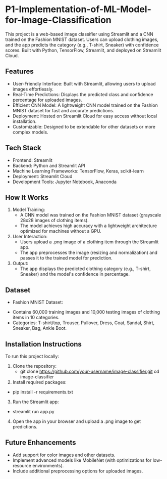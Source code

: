 # P1-Implementation-of-ML-Model-for-Image-Classification
This project is a web-based image classifier using Streamlit and a CNN trained on the Fashion MNIST dataset. Users can upload clothing images, and the app predicts the category (e.g., T-shirt, Sneaker) with confidence scores. Built with Python, TensorFlow, Streamlit, and deployed on Streamlit Cloud.
## Features
- User-Friendly Interface: Built with Streamlit, allowing users to upload images effortlessly.
- Real-Time Predictions: Displays the predicted class and confidence percentage for uploaded images.
- Efficient CNN Model: A lightweight CNN model trained on the Fashion MNIST dataset for fast and accurate predictions.
- Deployment: Hosted on Streamlit Cloud for easy access without local installation.
- Customizable: Designed to be extendable for other datasets or more complex models.
## Tech Stack
- Frontend: Streamlit
- Backend: Python and Streamlit API
- Machine Learning Frameworks: TensorFlow, Keras, scikit-learn
- Deployment: Streamlit Cloud
- Development Tools: Jupyter Notebook, Anaconda
## How It Works
1. Model Training:
   - A CNN model was trained on the Fashion MNIST dataset (grayscale 28x28 images of clothing items).
   - The model achieves high accuracy with a lightweight architecture optimized for machines without a GPU.
2. User Interaction:
   - Users upload a .png image of a clothing item through the Streamlit app.
   - The app preprocesses the image (resizing and normalization) and passes it to the trained model for prediction.
3. Output:
   - The app displays the predicted clothing category (e.g., T-shirt, Sneaker) and the model's confidence in percentage.
## Dataset
* Fashion MNIST Dataset:
- Contains 60,000 training images and 10,000 testing images of clothing items in 10 categories.
- Categories: T-shirt/top, Trouser, Pullover, Dress, Coat, Sandal, Shirt, Sneaker, Bag, Ankle Boot.
## Installation Instructions
To run this project locally:
1. Clone the repository:
   - git clone https://github.com/your-username/image-classifier.git
  cd image-classifier
2. Install required packages:
  - pip install -r requirements.txt
3. Run the Streamlit app:
  - streamlit run app.py
4. Open the app in your browser and upload a .png image to get predictions.
## Future Enhancements
- Add support for color images and other datasets.
- Implement advanced models like MobileNet (with optimizations for low-resource environments).
- Include additional preprocessing options for uploaded images.




